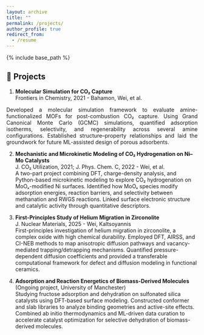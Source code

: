 ```yaml
---
layout: archive
title: ""
permalink: /projects/
author_profile: true
redirect_from:
  - /resume
---
```


{% include base_path %}

🚀 Projects
------
1.  **Molecular Simulation for CO₂ Capture** <br>
   Frontiers in Chemistry, 2021 - Bahamon, Wei, et al. <br>
   <p style="text-align: justify;">
     Developed a molecular simulation framework to evaluate amine-functionalized MOFs for post-combustion CO₂ capture. Using Grand Canonical Monte Carlo (GCMC) simulations, quantified adsorption isotherms, selectivity, and regenerability across several amine configurations. Established structure–property relationships and laid the groundwork for future ML-assisted design of porous adsorbents.
   </p>

2.  **Mechanistic and Microkinetic Modeling of CO₂ Hydrogenation on Ni–Mo Catalysts** <br>
   J. CO₂ Utilization, 2021; J. Phys. Chem. C, 2022 - Wei, et al. <br>
   A two-part project combining DFT, charge-density analysis, and Python-based microkinetic modeling to explore CO₂ hydrogenation on MoOₓ-modified Ni surfaces. Identified how MoOₓ species modify adsorption energies, reaction barriers, and selectivity between methanation and RWGS reactions. Linked surface electronic structure and catalytic activity through quantitative descriptors.

3.  **First-Principles Study of Helium Migration in Zirconolite** <br>
   J. Nuclear Materials, 2025 - Wei, Kaltsoyannis <br>
   First-principles investigation of helium migration in zirconolite, a complex oxide with high chemical durability. Employed DFT, AIRSS, and CI-NEB methods to map anisotropic diffusion pathways and vacancy-mediated trapping/detrapping mechanisms. Quantified pressure-dependent diffusion coefficients and provided a transferable computational framework for defect and diffusion modeling in functional ceramics. 

4.  **Adsorption and Reaction Energetics of Biomass-Derived Molecules** <br>
   (Ongoing project, University of Manchester) <br>
   Studying fructose adsorption and dehydration on sulfonated silica catalysts using DFT-based surface modeling. Constructed conformer and slab libraries to analyze binding geometries and active-site effects. Combined ab initio thermodynamics and ML-driven data curation to accelerate catalyst optimization for selective dehydration of biomass-derived molecules.

